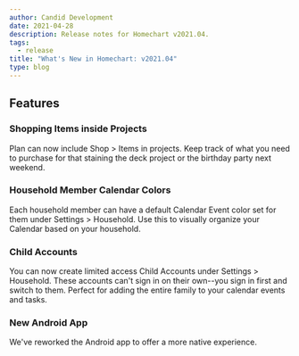 ```yaml
---
author: Candid Development
date: 2021-04-28
description: Release notes for Homechart v2021.04.
tags:
  - release
title: "What's New in Homechart: v2021.04"
type: blog
---
```


## Features

### Shopping Items inside Projects

Plan can now include Shop > Items in projects.  Keep track of what you need to purchase for that staining the deck project or the birthday party next weekend.

### Household Member Calendar Colors

Each household member can have a default Calendar Event color set for them under Settings > Household.  Use this to visually organize your Calendar based on your household.

### Child Accounts

You can now create limited access Child Accounts under Settings > Household.  These accounts can't sign in on their own--you sign in first and switch to them.  Perfect for adding the entire family to your calendar events and tasks.

### New Android App

We've reworked the Android app to offer a more native experience.
